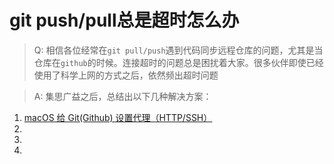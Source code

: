 # git push/pull总是超时怎么办

> Q: 
相信各位经常在`git pull/push`遇到代码同步远程仓库的问题，尤其是当仓库在`github`的时候。连接超时的问题总是困扰着大家。很多伙伴即使已经使用了科学上网的方式之后，依然频出超时问题



> A:
集思广益之后，总结出以下几种解决方案：

1. [macOS 给 Git(Github) 设置代理（HTTP/SSH）](https://gist.github.com/chuyik/02d0d37a49edc162546441092efae6a1)
2. 
3. 
4. 